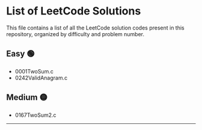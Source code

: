 # List of LeetCode Solutions

This file contains a list of all the LeetCode solution codes present in this repository, organized by difficulty and problem number.

## Easy 🟢
- 0001TwoSum.c
- 0242ValidAnagram.c

## Medium 🟡
- 0167TwoSum2.c

---

